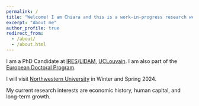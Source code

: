 ```yaml
---
permalink: /
title: "Welcome! I am Chiara and this is a work-in-progress research website"
excerpt: "About me"
author_profile: true
redirect_from: 
  - /about/
  - /about.html
---
```


I am a PhD Candidate at [IRES](https://uclouvain.be/en/research-institutes/lidam/ires)/[LIDAM](https://uclouvain.be/en/research-institutes/lidam), [UCLouvain](https://uclouvain.be/en/index.html). I am also part of the [European Doctoral Program](https://uclouvain.be/en/research-institutes/lidam/core/edp.html). 

I will visit [Northwestern University](https://www.northwestern.edu/) in Winter and Spring 2024. 

My current research interests are economic history, human capital, and long-term growth.
